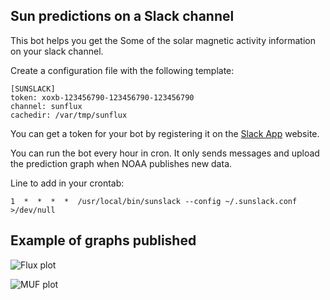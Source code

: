 ## Sun predictions on a Slack channel

This bot helps you get the Some of the solar magnetic activity
information on your slack channel.

Create a configuration file with the following template:

```
[SUNSLACK]
token: xoxb-123456790-123456790-123456790
channel: sunflux
cachedir: /var/tmp/sunflux
```

You can get a token for your bot by registering it on the [Slack
App][1] website.

You can run the bot every hour in cron. It only sends messages and
upload the prediction graph when NOAA publishes new data.

Line to add in your crontab:
```
1  *  *  *  *  /usr/local/bin/sunslack --config ~/.sunslack.conf >/dev/null
```

## Example of graphs published

![Flux plot](misc/flux.png)

![MUF plot](misc/MUF.gif)

[1]: https://api.slack.com/apps
